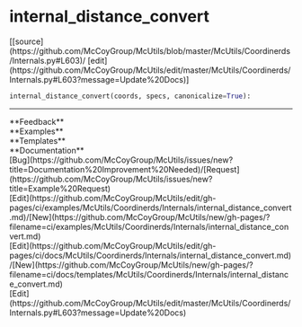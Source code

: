 # <a id="McUtils.Coordinerds.Internals.internal_distance_convert">internal_distance_convert</a>
<div class="docs-source-link" markdown="1">
[[source](https://github.com/McCoyGroup/McUtils/blob/master/McUtils/Coordinerds/Internals.py#L603)/
[edit](https://github.com/McCoyGroup/McUtils/edit/master/McUtils/Coordinerds/Internals.py#L603?message=Update%20Docs)]
</div>

```python
internal_distance_convert(coords, specs, canonicalize=True): 
```













---


<div markdown="1" class="text-secondary">
<div class="container">
  <div class="row">
   <div class="col" markdown="1">
**Feedback**   
</div>
   <div class="col" markdown="1">
**Examples**   
</div>
   <div class="col" markdown="1">
**Templates**   
</div>
   <div class="col" markdown="1">
**Documentation**   
</div>
   <div class="col" markdown="1">
   
</div>
   <div class="col" markdown="1">
   
</div>
   <div class="col" markdown="1">
   
</div>
</div>
  <div class="row">
   <div class="col" markdown="1">
[Bug](https://github.com/McCoyGroup/McUtils/issues/new?title=Documentation%20Improvement%20Needed)/[Request](https://github.com/McCoyGroup/McUtils/issues/new?title=Example%20Request)   
</div>
   <div class="col" markdown="1">
[Edit](https://github.com/McCoyGroup/McUtils/edit/gh-pages/ci/examples/McUtils/Coordinerds/Internals/internal_distance_convert.md)/[New](https://github.com/McCoyGroup/McUtils/new/gh-pages/?filename=ci/examples/McUtils/Coordinerds/Internals/internal_distance_convert.md)   
</div>
   <div class="col" markdown="1">
[Edit](https://github.com/McCoyGroup/McUtils/edit/gh-pages/ci/docs/McUtils/Coordinerds/Internals/internal_distance_convert.md)/[New](https://github.com/McCoyGroup/McUtils/new/gh-pages/?filename=ci/docs/templates/McUtils/Coordinerds/Internals/internal_distance_convert.md)   
</div>
   <div class="col" markdown="1">
[Edit](https://github.com/McCoyGroup/McUtils/edit/master/McUtils/Coordinerds/Internals.py#L603?message=Update%20Docs)   
</div>
   <div class="col" markdown="1">
   
</div>
   <div class="col" markdown="1">
   
</div>
   <div class="col" markdown="1">
   
</div>
</div>
</div>
</div>